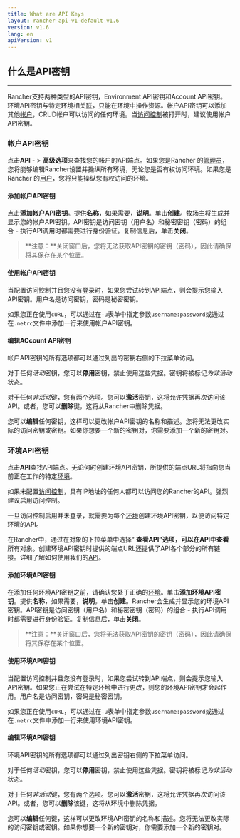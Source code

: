 ```yaml
---
title: What are API Keys
layout: rancher-api-v1-default-v1.6
version: v1.6
lang: en
apiVersion: v1
---
```


## 什么是API密钥

------

Rancher支持两种类型的API密钥，Environment API密钥和Account API密钥。环境API密钥与特定环境相关[联](https://github.com/rancher/rancher.github.io/blob/master/rancher/v1.6/en/api/v1/api-keys/%7B%7Bsite.baseurl%7D%7D/rancher/%7B%7Bpage.version%7D%7D/%7B%7Bpage.lang%7D%7D/environments)，只能在环境中操作资源。帐户API密钥可以添加其他[帐户](https://github.com/rancher/rancher.github.io/blob/master/rancher/v1.6/en/api/v1/api-keys/%7B%7Bsite.baseurl%7D%7D/rancher/%7B%7Bpage.version%7D%7D/%7B%7Bpage.lang%7D%7D/configuration/accounts)，CRUD帐户可以访问的任何环境。当[访问控制](https://github.com/rancher/rancher.github.io/blob/master/rancher/v1.6/en/api/v1/api-keys/%7B%7Bsite.baseurl%7D%7D/rancher/%7B%7Bpage.version%7D%7D/%7B%7Bpage.lang%7D%7D/configuration/access-control)被打开时，建议使用帐户API密钥。

### 帐户API密钥

点击**API** - > **高级选项**来查找您的帐户的API端点。如果您是Rancher 的[管理员](https://github.com/rancher/rancher.github.io/blob/master/rancher/v1.6/en/api/v1/api-keys/%7B%7Bsite.baseurl%7D%7D/rancher/%7B%7Bpage.version%7D%7D/%7B%7Bpage.lang%7D%7D/configuration/access-control/#admin)，您将能够编辑Rancher设置并操纵所有环境，无论您是否有权访问环境。如果您是Rancher 的[用户](https://github.com/rancher/rancher.github.io/blob/master/rancher/v1.6/en/api/v1/api-keys/%7B%7Bsite.baseurl%7D%7D/rancher/%7B%7Bpage.version%7D%7D/%7B%7Bpage.lang%7D%7D/configuration/access-control/#user)，您将只能操纵您有权访问的环境。

#### 添加帐户API密钥

点击**添加帐户API密钥**。提供**名称**，如果需要，**说明**。单击**创建**。牧场主将生成并显示您的帐户API密钥。API密钥是访问密钥（用户名）和秘密密钥（密码）的组合 - 执行API调用时都需要进行身份验证。复制信息后，单击**关闭**。

> **注意：**关闭窗口后，您将无法获取API密钥的密钥（密码），因此请确保将其保存在某个位置。

#### 使用帐户API密钥

当配置访问控制并且您没有登录时，如果您尝试转到API端点，则会提示您输入API密钥。用户名是访问密钥，密码是秘密密钥。

如果您正在使用`cURL`，可以通过在`-u`表单中指定参数`username:password`或通过在`.netrc`文件中添加一行来使用帐户API密钥。

#### 编辑ACcount API密钥

帐户API密钥的所有选项都可以通过列出的密钥右侧的下拉菜单访问。

对于任何*活动*密钥，您可以**停用**密钥，禁止使用这些凭据。密钥将被标记*为非活动*状态。

对于任何*非活动*键，您有两个选项。您可以**激活**密钥，这将允许凭据再次访问该API。或者，您可以**删除**键，这将从Rancher中删除凭据。

您可以**编辑**任何密钥，这样可以更改帐户API密钥的名称和描述。您将无法更改实际的访问密钥或密钥。如果你想要一个新的密钥对，你需要添加一个新的密钥对。

### 环境API密钥

点击**API**查找API端点。无论何时创建环境API密钥，所提供的端点URL将指向您当前正在工作的特定[环境](https://github.com/rancher/rancher.github.io/blob/master/rancher/v1.6/en/api/v1/api-keys/%7B%7Bsite.baseurl%7D%7D/rancher/%7B%7Bpage.version%7D%7D/%7B%7Bpage.lang%7D%7D/environments)。

如果未配置[访问控制](https://github.com/rancher/rancher.github.io/blob/master/rancher/v1.6/en/api/v1/api-keys/%7B%7Bsite.baseurl%7D%7D/rancher/%7B%7Bpage.version%7D%7D/%7B%7Bpage.lang%7D%7D/configuration/access-control)，具有IP地址的任何人都可以访问您的Rancher的API。强烈建议启用访问控制。

一旦访问控制启用并未登录，就需要为每个[环境](https://github.com/rancher/rancher.github.io/blob/master/rancher/v1.6/en/api/v1/api-keys/%7B%7Bsite.baseurl%7D%7D/rancher/%7B%7Bpage.version%7D%7D/%7B%7Bpage.lang%7D%7D/environments)创建环境API密钥，以便访问特定环境的API。

在Rancher中，通过在对象的下拉菜单中选择“ **查看API”**选项，可以**在API**中**查看**所有对象。创建环境API密钥时提供的端点URL还提供了API各个部分的所有链接。详细了解如何使用我们的[API](https://github.com/rancher/rancher.github.io/blob/master/rancher/v1.6/en/api/v1/api-keys/%7B%7Bsite.baseurl%7D%7D/rancher/%7B%7Bpage.version%7D%7D/%7B%7Bpage.lang%7D%7D/api)。

#### 添加环境API密钥

在添加任何环境API密钥之前，请确认您处于正确的[环境](https://github.com/rancher/rancher.github.io/blob/master/rancher/v1.6/en/api/v1/api-keys/%7B%7Bsite.baseurl%7D%7D/rancher/%7B%7Bpage.version%7D%7D/%7B%7Bpage.lang%7D%7D/environments)。单击**添加环境API密钥**。提供**名称**，如果需要，**说明**。单击**创建**。Rancher会生成并显示您的环境API密钥。API密钥是访问密钥（用户名）和秘密密钥（密码）的组合 - 执行API调用时都需要进行身份验证。复制信息后，单击**关闭**。

> **注意：**关闭窗口后，您将无法获取API密钥的密钥（密码），因此请确保将其保存在某个位置。

#### 使用环境API密钥

当配置访问控制并且您没有登录时，如果您尝试转到API端点，则会提示您输入API密钥。如果您正在尝试在特定环境中进行更改，则您的环境API密钥才会起作用。用户名是访问密钥，密码是秘密密钥。

如果您正在使用`cURL`，可以通过在`-u`表单中指定参数`username:password`或通过在`.netrc`文件中添加一行来使用环境API密钥。

#### 编辑环境API密钥

环境API密钥的所有选项都可以通过列出密钥右侧的下拉菜单访问。

对于任何*活动*密钥，您可以**停用**密钥，禁止使用这些凭据。密钥将被标记*为非活动*状态。

对于任何*非活动*键，您有两个选项。您可以**激活**密钥，这将允许凭据再次访问该API。或者，您可以**删除**该键，这将从环境中删除凭据。

您可以**编辑**任何键，这样可以更改环境API密钥的名称和描述。您将无法更改实际的访问密钥或密钥。如果你想要一个新的密钥对，你需要添加一个新的密钥对。
